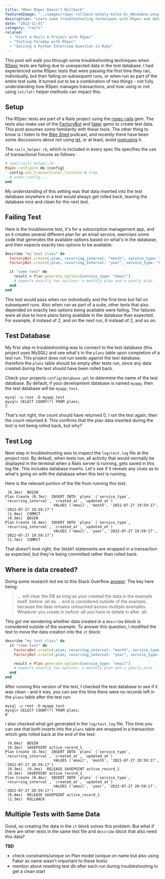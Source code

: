 ```yaml
---
title: "When RSpec Doesn't Rollback"
featuredImage: "../images/rspec-rollback-mihaly-koles-Ec_WHv4aAno-unsplash.jpg"
description: "Learn some troubleshooting techniques with RSpec and database transactions."
date: "2022-11-01"
category: "rails"
related:
  - "Start a Rails 6 Project with RSpec"
  - "Testing Faraday with RSpec"
  - "Solving a Python Interview Question in Ruby"
---
```


This post will walk you through some troubleshooting techniques when [RSpec](https://rspec.info/) tests are failing due to unexpected data in the test database. I had experienced some RSpec tests that were passing the first time they ran, individually, but then failing on subsequent runs, or when run as part of the entire test suite. It turned out to be a combination of two things - not fully understanding how RSpec manages transactions, and how using or not using `let/let!` helper methods can impact this.

## Setup

The RSpec tests are part of a Rails project using the [rspec-rails](https://github.com/rspec/rspec-rails) gem. The tests also make use of the [FactoryBot](https://github.com/thoughtbot/factory_bot) and [faker](https://github.com/faker-ruby/faker) gems to create test data. This post assumes some familiarity with these tools. The other thing to know is I listen to the [Bike Shed](https://www.bikeshed.fm/) podcast, and recently there have been some discussions about not using [let](https://relishapp.com/rspec/rspec-core/docs/helper-methods/let-and-let), or at least, avoid [overusing](https://thoughtbot.com/blog/lets-not) it.

The `rails_helper.rb`, which is included in every spec file specifies the use of transactional fixtures as follows:

```ruby
# spec/rails_helper.rb
RSpec.configure do |config|
  config.use_transactional_fixtures = true
  # other config ...
end
```

My understanding of this setting was that data inserted into the test database *anywhere* in a test would always get rolled back, leaving the database nice and clean for the next test.

## Failing Test

Here is the troublesome test, it's for a subscription management app, and so it creates several different plan for an email service, exercises some code that generates the available options based on what's in the database, and then expects exactly two options to be available:

```ruby
describe "my test class" do
  FactoryBot.create(:plan, recurring_interval: "month", service_type: "email")
  FactoryBot.create(:plan, recurring_interval: "year", service_type: "email")

  it "some test" do
    result = Plan.generate_options(service_type: "email")
    # expects exactly two options: a monthly plan and a yearly plan
  end
end
```

This test would pass when run individually and the first time but fail on subsequent runs. Also when run as part of a suite, other tests that also depended on exactly two options being available were failing. The failures were all due to more plans being available in the database than expected. For example, 4 instead of 2, and on the next run, 6 instead of 2, and so on.

## Test Database

My first step in troubleshooting was to connect to the test database (this project uses MySQL) and see what's in the `plans` table upon completion of a test run. This project does not run seeds against the test database, therefore the `plans` table should be empty after tests run, since any data created during the test should have been rolled back.

Check your projects `config/database.yml` to determine the name of the test database. By default, if your development database is named `myapp`, then the test database will be `myapp_test`.

```
mysql -u root -D myapp_test
mysql> SELECT COUNT(*) FROM plans;
2
```

That's not right, the count should have returned 0. I ran the test again, then the count returned 4. This confirms that the plan data inserted during the test is not being rolled back, but why?

## Test Log

Next step in troubleshooting was to inspect the `log/test.log` file at the project root. By default, when tests run, all activity that would normally be displayed in the terminal when a Rails server is running, gets saved in this log file. This includes database inserts. Let's see if it reveals any clues as to what's going on with the database when this test is running.

Here is the relevant portion of the file from running this test:

```
 (0.3ms)  BEGIN
Plan Create (0.7ms)  INSERT INTO `plans` (`service_type`, `recurring_interval`, `created_at`, `updated_at`)
                      VALUES ('email', 'month', '2022-07-27 19:59:17', '2022-07-27 19:59:17')
 (1.9ms)  COMMIT
 (0.3ms)  BEGIN
Plan Create (0.4ms)  INSERT INTO `plans` (`service_type`, `recurring_interval`, `created_at`, `updated_at`)
                      VALUES ('email', 'year', '2022-07-27 19:59:17', '2022-07-27 19:59:17')
 (1.7ms)  COMMIT
```

That doesn't look right, the `INSERT` statements are wrapped in a transaction as expected, but they're being committed rather than rolled back.

## Where is data created?

Doing some research led me to this Stack Overflow [answer](https://stackoverflow.com/questions/3333743/factory-girl-rspec-doesnt-seem-to-roll-back-changes-after-each-example/24372747#24372747). The key here being:

> ... will clear the DB as long as your created the data in the example itself. before :all do ... end is considered outside of the example, because the data remains untouched across multiple examples. Whatever you create in before :all you have to delete in after :all.

This got me wondering whether data created in a `describe` block is considered outside of the example. To answer this question, I modified the test to move the data creation into the `it` block:

```ruby
describe "my test class" do
  it "some test" do
    FactoryBot.create(:plan, recurring_interval: "month", service_type: "email")
    FactoryBot.create(:plan, recurring_interval: "year", service_type: "email")

    result = Plan.generate_options(service_type: "email")
    # expects exactly two options: a monthly plan and a yearly plan
  end
end
```

After running this version of the test, I checked the test database to see if it was clean - and it was, you can see this time there were no records left in the `plans` table after the test run:

```
mysql -u root -D myapp_test
mysql> SELECT COUNT(*) FROM plans;
0
```

I also checked what got generated in the `log/test.log` file. This time you can see that both inserts into the `plans` table are wrapped in a transaction which gets rolled back at the end of the test:

```
 (0.6ms)  BEGIN
 (0.3ms)  SAVEPOINT active_record_1
Plan Create (0.7ms)  INSERT INTO `plans` (`service_type`, `recurring_interval`, `created_at`, `updated_at`)
                      VALUES ('email', 'month', '2022-07-27 20:59:17', '2022-07-27 20:59:17')
 (0.3ms)  (0.3ms)  RELEASE SAVEPOINT active_record_1
 (0.3ms)  SAVEPOINT active_record_1
Plan Create (0.4ms)  INSERT INTO `plans` (`service_type`, `recurring_interval`, `created_at`, `updated_at`)
                      VALUES ('email', 'year', '2022-07-27 20:59:17', '2022-07-27 20:59:17')
 (0.4ms)  RELEASE SAVEPOINT active_record_1
 (1.3ms)  ROLLBACK
```

## Multiple Tests with Same Data

Good, so creating the data in the `it` block solves this problem. But what if there are other tests in the same test file and `describe` block that also need this data?

**TBD**

- check constraints/unique on Plan model (unique on name but also using Faker as name wasn't important to these tests)
- mention about resetting test db after each run during troubleshooting to get a clean start